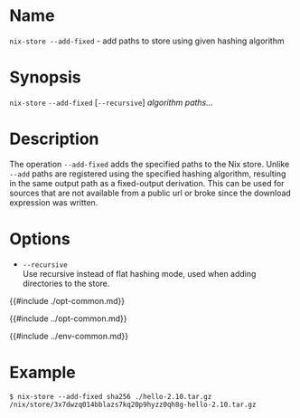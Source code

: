 # Name

`nix-store --add-fixed` - add paths to store using given hashing algorithm

# Synopsis

`nix-store` `--add-fixed` [`--recursive`] *algorithm* *paths…*

# Description

The operation `--add-fixed` adds the specified paths to the Nix store.
Unlike `--add` paths are registered using the specified hashing
algorithm, resulting in the same output path as a fixed-output
derivation. This can be used for sources that are not available from a
public url or broke since the download expression was written.

# Options

  - `--recursive`\
    Use recursive instead of flat hashing mode, used when adding
    directories to the store.

{{#include ./opt-common.md}}

{{#include ../opt-common.md}}

{{#include ../env-common.md}}

# Example

```console
$ nix-store --add-fixed sha256 ./hello-2.10.tar.gz
/nix/store/3x7dwzq014bblazs7kq20p9hyzz0qh8g-hello-2.10.tar.gz
```

